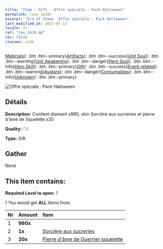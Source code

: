 ```yaml
---
title: "Item - Gift - Offre spéciale : Pack Halloween"
permalink: /con_1419/
excerpt: "Era of Chaos  Offre spéciale : Pack Halloween"
last_modified_at: 2021-07-13
locale: fr
ref: "con_1419.md"
toc: false
classes: wide
---
```

 [Materials](/ItemsFR/){: .btn .btn--primary}[Artifacts](/ItemsFR/Artifacts/){: .btn .btn--success}[Unit Soul](/ItemsFR/UnitSoul/){: .btn .btn--warning}[Unit Awakening](/ItemsFR/UnitAwakening/){: .btn .btn--danger}[Hero Soul](/ItemsFR/HeroSoul/){: .btn .btn--info}[Hero Skill](/ItemsFR/HeroSkill/){: .btn .btn--primary}[Gift](/ItemsFR/Gift/){: .btn .btn--success}[Event related](/ItemsFR/Events/){: .btn .btn--warning}[Avatars](/ItemsFR/Avatars/){: .btn .btn--danger}[Consumables](/ItemsFR/Consumables/){: .btn .btn--info}[Unknown](/ItemsFR/Unknown/){: .btn .btn--primary}

 ![Offre spéciale : Pack Halloween](/images/t/i_907033.png)

## Détails
 **Description:** Contient diamant x980, skin Sorcière aux sucreries et pierre d'âme de Squelette x20

 **Quality:** <span style="color: #DA70D6">OK</span>

 **Type:** Gift

## Gather

  None

## This item contains:

 **Required Level to open:** 1

 1 You would get **ALL** items  from:

  | Nr | Amount |     Item    |
  |:---|:-------|:------------|
  | 1 |  **980x** | <i class="fas fa-gem"/> |  | 
  | 2 |  **1x** | [Sorcière aux sucreries](/ItemsFR/con_1053/) |  | 
  | 3 |  **20x** | [Pierre d'âme de Guerrier squelette](/ItemsFR/unt_297/) |  | 
